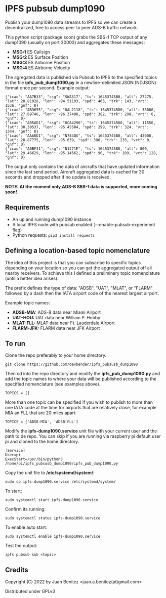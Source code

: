 # IPFS pubsub dump1090

Publish your dump1090 data streams to IPFS so we can create a decentralized, free to access peer to peer ADS-B traffic network.

This python script (package soon) grabs the SBS-1 TCP output of any dump1090 (usually on port 30003) and aggregates these messages:

* __MSG:1__ ES Callsign
* __MSG:2__ ES Surface Position
* __MSG:3__ ES Airborne Position
* __MSG:4__ ES Airborne Velocity

The agregated data is published via Pubsub to IPFS to the specified topics in the file __ipfs_pub_dump1090.py__ in a newline-delimited JSON (NDJSON) format once per second. Example output:
```
{"icao": "AA7B33", "csg": "SWA317", "ts": 1645374580, "alt": 27275, "lat": 28.81928, "lon": -94.51193, "spd": 463, "trk": 143, "vrt": 1536, "gnf": 0}
{"icao": "AB3655", "csg": "UAL2118", "ts": 1645374580, "alt": 38000, "lat": 27.69746, "lon": -96.37498, "spd": 382, "trk": 208, "vrt": 0, "gnf": 0}
{"icao": "A05AD1", "csg": "UCA4296", "ts": 1645374580, "alt": 11550, "lat": 30.30537, "lon": -95.45584, "spd": 299, "trk": 324, "vrt": 1344, "gnf": 0}
{"icao": "AAA0D1", "csg": "N784QS", "ts": 1645374580, "alt": 43000, "lat": 28.87775, "lon": -95.639, "spd": 386, "trk": 233, "vrt": 0, "gnf": 0}
{"icao": "A0BF31", "csg": "N1471E", "ts": 1645374580, "alt": 800, "lat": 29.46629, "lon": -95.14562, "spd": 90, "trk": 109, "vrt": 128, "gnf": 0}
```

The output only contains the data of aircrafts that have updated information since the last send period. Aircraft aggregated data is cached for 30 seconds and dropped after if no update is received.

__NOTE: At the moment only ADS-B SBS-1 data is supported, more coming soon!__


## Requirements

* An up and running dump1090 instance
* A local IPFS node with pubsub enabled (--enable-pubsub-experiment flag)
* Python requests: `pip3 install requests`


## Defining a location-based topic nomenclature

The idea of this project is that you can subscribe to specific topics depending on your location so you can get the aggregated output off all nearby receivers. To achieve this I defined a preliminary topic nomenclature (until a better idea arises).

The prefix defines the type of data: "ADSB", "UAT", "MLAT", or "FLARM" followed by a dash then the IATA airport code of the nearest largest airport.

Example topic names:

* __ADSB-MIA:__ ADS-B data near Miami Airport
* __UAT-HOU:__  UAT data near William P. Hobby
* __MLAT-FLL:__  MLAT data near Ft. Lauderdale Airport
* __FLARM-JFK:__ FLARM data near JFK Airport


## To run

Clone the repo preferably to your home directory.
```
git clone https://github.com/devbender/ipfs_pubsusb_dump1090
```

Then cd into the repo directory and modify the __ipfs_pub_dump1090.py__ and add the topic names to where your data will be published according to the specified nomenclature (see examples above).
```
TOPICS = []
```
More than one topic can be specified if you wish to publish to more than one IATA code at the time for airports that are relatively close, for example MIA an FLL that are 20 miles apart:
```
TOPICS = ['ADSB-MIA', 'ADSB-FLL']
```

Modify the __ipfs-dump1090.service__ unit file with your current user and the path to de repo. You can skip if you are running via raspberry pi default user pi and cloned to the home directory.
```
[Service]
User=pi
ExecStart=/usr/bin/python3 /home/pi/ipfs_pubsusb_dump1090/ipfs_pub_dump1090.py
```

Copy the unit file to __/etc/systemd/system/__: 
```
sudo cp ipfs-dump1090.service /etc/systemd/system/
```

To start:
```
sudo systemctl start ipfs-dump1090.service
```

Confirm its running:
```
sudo systemctl status ipfs-dump1090.service
```

To enable auto start:
```
sudo systemctl enable ipfs-dump1090.service
```

Test the output:
```
ipfs pubsub sub <topic>
```


## Credits

Copyright (C) 2022 by Juan Benitez   <juan.a.benitez(at)gmail.com>

Distributed under GPLv3
